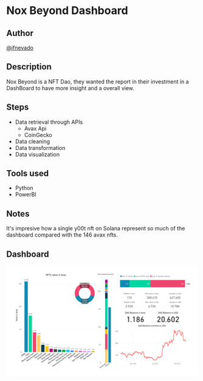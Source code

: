 # Nox Beyond Dashboard

## Author
[@jfnevado](https://github.com/jfnevado)

## Description

Nox Beyond is a NFT Dao, they wanted the report in their investment in a DashBoard to have more insight and a overall view.

## Steps
- Data retrieval through APIs
  - Avax Api
  - CoinGecko
- Data cleaning
- Data transformation
- Data visualization

## Tools used
- Python
- PowerBI

## Notes
It's impresive how a single y00t nft on Solana represent so much of the dashboard compared with the 146 avax nfts.

## Dashboard

![Dashboard Preview](https://github.com/jfnevado/Nox-Beyond/blob/master/Dashboard/Dashboard.png)